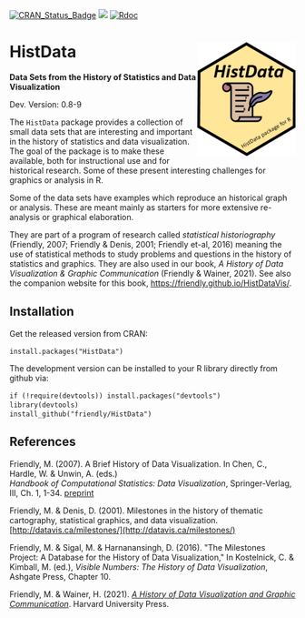 [![CRAN_Status_Badge](http://www.r-pkg.org/badges/version/HistData)](https://cran.r-project.org/package=HistData)
[![](http://cranlogs.r-pkg.org/badges/grand-total/HistData)](https://cran.r-project.org/package=HistData)
[![Rdoc](https://www.rdocumentation.org/badges/version/HistData)](http://www.rdocumentation.org/packages/HistData)

# HistData  <img src="HistData-logo.png" align="right" height="200px" />
**Data Sets from the History of Statistics and Data Visualization**

Dev. Version: 0.8-9

The `HistData` package provides a collection of small data sets
that are interesting and important in the history of statistics and data
visualization. The goal of the package is to make these available, both for
instructional use and for historical research. Some of these present interesting
challenges for graphics or analysis in R.

Some of the data sets have examples which reproduce an historical graph or analysis.
These are meant mainly as starters for more extensive re-analysis or graphical
elaboration. 

They are part of a program of research called *statistical historiography*
(Friendly, 2007; Friendly & Denis, 2001; Friendly et-al, 2016)
meaning the use of statistical methods to study problems and questions in the
history of statistics and graphics. They are also used in our book,
_A History of Data Visualization & Graphic Communication_
(Friendly & Wainer, 2021). See also the companion website for this book,
https://friendly.github.io/HistDataVis/.

## Installation

Get the released version from CRAN:

    install.packages("HistData")

The development version can be installed to your R library directly from github via:

    if (!require(devtools)) install.packages("devtools")
    library(devtools)
    install_github("friendly/HistData")



## References

Friendly, M. (2007). A Brief History of Data Visualization.
In Chen, C., Hardle, W. & Unwin, A. (eds.)  
*Handbook of Computational Statistics: Data Visualization*, Springer-Verlag, III, Ch. 1, 1-34.
[preprint](http://datavis.ca/papers/hbook.pdf)

Friendly, M. & Denis, D. (2001).
Milestones in the history of thematic cartography, statistical graphics, and data visualization.
[http://datavis.ca/milestones/](http://datavis.ca/milestones/)

Friendly, M. & Sigal, M. & Harnanansingh, D. (2016).
"The Milestones Project: A Database for the History of Data Visualization,"
In Kostelnick, C. & Kimball, M. (ed.), *Visible Numbers: The History of Data Visualization*, Ashgate Press, Chapter 10.

Friendly, M. & Wainer, H. (2021). [*A History of Data Visualization and Graphic Communication*](https://www.hup.harvard.edu/catalog.php?isbn=9780674975231).
Harvard University Press.

